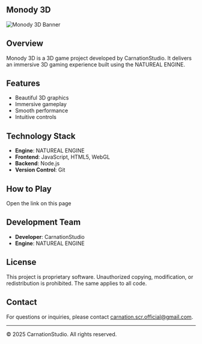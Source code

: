 ## Monody 3D

![Monody 3D Banner](https://via.placeholder.com/1200x400?text=Monody+3D+Banner)

## Overview
Monody 3D is a 3D game project developed by CarnationStudio. It delivers an immersive 3D gaming experience built using the NATUREAL ENGINE.

## Features

- Beautiful 3D graphics
- Immersive gameplay
- Smooth performance
- Intuitive controls

## Technology Stack

- **Engine**: NATUREAL ENGINE
- **Frontend**: JavaScript, HTML5, WebGL
- **Backend**: Node.js
- **Version Control**: Git

## How to Play
Open the link on this page

## Development Team

- **Developer**: CarnationStudio
- **Engine**: NATUREAL ENGINE

## License

This project is proprietary software. Unauthorized copying, modification, or redistribution is prohibited.
The same applies to all code.

## Contact

For questions or inquiries, please contact [carnation.scr.official@gmail.com](mailto:carnation.scr.official@gmail.com).


---

© 2025 CarnationStudio. All rights reserved.